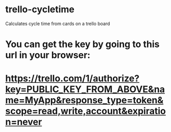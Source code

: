 trello-cycletime
================

Calculates cycle time from cards on a trello board


# You can get the key by going to this url in your browser:
# https://trello.com/1/authorize?key=PUBLIC_KEY_FROM_ABOVE&name=MyApp&response_type=token&scope=read,write,account&expiration=never
